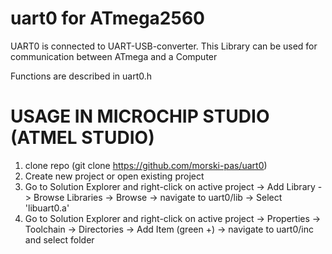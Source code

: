 # uart0 for ATmega2560

UART0 is connected to UART-USB-converter. 
This Library can be used for communication between ATmega and a Computer

Functions are described in uart0.h


USAGE IN MICROCHIP STUDIO (ATMEL STUDIO)
========================================

1. clone repo (git clone https://github.com/morski-pas/uart0)
2. Create new project or open existing project
3. Go to Solution Explorer and right-click on active project -> Add Library -> Browse Libraries -> Browse -> navigate to uart0/lib -> Select 'libuart0.a'
4. Go to Solution Explorer and right-click on active project -> Properties -> Toolchain -> Directories -> Add Item (green +) -> navigate to uart0/inc and select folder
